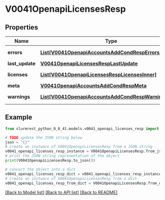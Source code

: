# V0041OpenapiLicensesResp


## Properties

Name | Type | Description | Notes
------------ | ------------- | ------------- | -------------
**errors** | [**List[V0041OpenapiAccountsAddCondRespErrorsInner]**](V0041OpenapiAccountsAddCondRespErrorsInner.md) | Query errors | [optional] 
**last_update** | [**V0041OpenapiLicensesRespLastUpdate**](V0041OpenapiLicensesRespLastUpdate.md) |  | 
**licenses** | [**List[V0041OpenapiLicensesRespLicensesInner]**](V0041OpenapiLicensesRespLicensesInner.md) | List of licenses | 
**meta** | [**V0041OpenapiAccountsAddCondRespMeta**](V0041OpenapiAccountsAddCondRespMeta.md) |  | [optional] 
**warnings** | [**List[V0041OpenapiAccountsAddCondRespWarningsInner]**](V0041OpenapiAccountsAddCondRespWarningsInner.md) | Query warnings | [optional] 

## Example

```python
from slurmrest_python_0_0_41.models.v0041_openapi_licenses_resp import V0041OpenapiLicensesResp

# TODO update the JSON string below
json = "{}"
# create an instance of V0041OpenapiLicensesResp from a JSON string
v0041_openapi_licenses_resp_instance = V0041OpenapiLicensesResp.from_json(json)
# print the JSON string representation of the object
print(V0041OpenapiLicensesResp.to_json())

# convert the object into a dict
v0041_openapi_licenses_resp_dict = v0041_openapi_licenses_resp_instance.to_dict()
# create an instance of V0041OpenapiLicensesResp from a dict
v0041_openapi_licenses_resp_from_dict = V0041OpenapiLicensesResp.from_dict(v0041_openapi_licenses_resp_dict)
```
[[Back to Model list]](../README.md#documentation-for-models) [[Back to API list]](../README.md#documentation-for-api-endpoints) [[Back to README]](../README.md)


